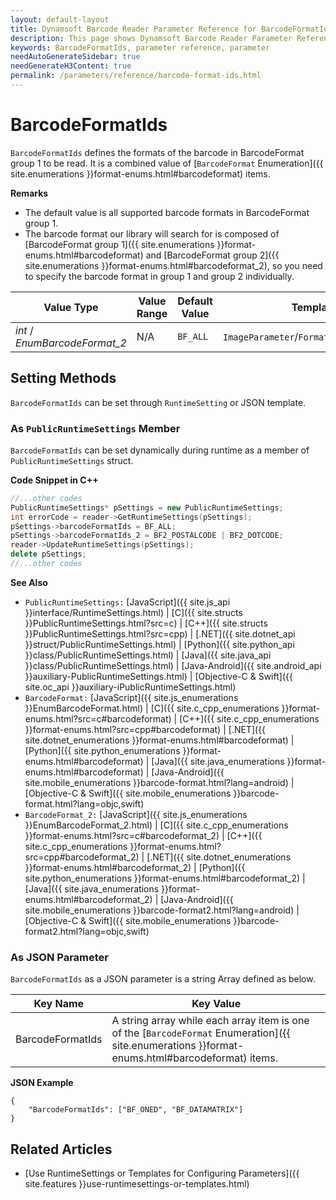 ```yaml
---
layout: default-layout
title: Dynamsoft Barcode Reader Parameter Reference for BarcodeFormatIds
description: This page shows Dynamsoft Barcode Reader Parameter Reference for BarcodeFormatIds.
keywords: BarcodeFormatIds, parameter reference, parameter
needAutoGenerateSidebar: true
needGenerateH3Content: true
permalink: /parameters/reference/barcode-format-ids.html
---
```



# BarcodeFormatIds 

`BarcodeFormatIds` defines the formats of the barcode in BarcodeFormat group 1 to be read. It is a combined value of [`BarcodeFormat` Enumeration]({{ site.enumerations }}format-enums.html#barcodeformat) items.

**Remarks**  
- The default value is all supported barcode formats in BarcodeFormat group 1.
- The barcode format our library will search for is composed of [BarcodeFormat group 1]({{ site.enumerations }}format-enums.html#barcodeformat) and [BarcodeFormat group 2]({{ site.enumerations }}format-enums.html#barcodeformat_2), so you need to specify the barcode format in group 1 and group 2 individually.

| Value Type | Value Range | Default Value | Template Structure Type |
| ---------- | ----------- | ------------- | ----------------------- |
| *int* / *EnumBarcodeFormat_2* | N/A | `BF_ALL` | `ImageParameter`/`FormatSpecification`/`RegionDefinition` |
    
## Setting Methods
`BarcodeFormatIds` can be set through `RuntimeSetting` or JSON template.

### As `PublicRuntimeSettings` Member
`BarcodeFormatIds` can be set dynamically during runtime as a member of `PublicRuntimeSettings` struct.


**Code Snippet in C++**
```cpp
//...other codes
PublicRuntimeSettings* pSettings = new PublicRuntimeSettings;
int errorCode = reader->GetRuntimeSettings(pSettings);
pSettings->barcodeFormatIds = BF_ALL;
pSettings->barcodeFormatIds_2 = BF2_POSTALCODE | BF2_DOTCODE;
reader->UpdateRuntimeSettings(pSettings);
delete pSettings;
//...other codes
```



**See Also**      
- `PublicRuntimeSettings:` [JavaScript]({{ site.js_api }}interface/RuntimeSettings.html) \| [C]({{ site.structs }}PublicRuntimeSettings.html?src=c) \| [C++]({{ site.structs }}PublicRuntimeSettings.html?src=cpp) \| [.NET]({{ site.dotnet_api }}struct/PublicRuntimeSettings.html) \| [Python]({{ site.python_api }}class/PublicRuntimeSettings.html) \| [Java]({{ site.java_api }}class/PublicRuntimeSettings.html) \| [Java-Android]({{ site.android_api }}auxiliary-PublicRuntimeSettings.html) \| [Objective-C & Swift]({{ site.oc_api }}auxiliary-iPublicRuntimeSettings.html)
- `BarcodeFormat:` [JavaScript]({{ site.js_enumerations }}EnumBarcodeFormat.html) \| [C]({{ site.c_cpp_enumerations }}format-enums.html?src=c#barcodeformat) \| [C++]({{ site.c_cpp_enumerations }}format-enums.html?src=cpp#barcodeformat) \| [.NET]({{ site.dotnet_enumerations }}format-enums.html#barcodeformat) \| [Python]({{ site.python_enumerations }}format-enums.html#barcodeformat) \| [Java]({{ site.java_enumerations }}format-enums.html#barcodeformat) \| [Java-Android]({{ site.mobile_enumerations }}barcode-format.html?lang=android) \| [Objective-C & Swift]({{ site.mobile_enumerations }}barcode-format.html?lang=objc,swift)
- `BarcodeFormat_2:` [JavaScript]({{ site.js_enumerations }}EnumBarcodeFormat_2.html) \| [C]({{ site.c_cpp_enumerations }}format-enums.html?src=c#barcodeformat_2) \| [C++]({{ site.c_cpp_enumerations }}format-enums.html?src=cpp#barcodeformat_2) \| [.NET]({{ site.dotnet_enumerations }}format-enums.html#barcodeformat_2) \| [Python]({{ site.python_enumerations }}format-enums.html#barcodeformat_2) \| [Java]({{ site.java_enumerations }}format-enums.html#barcodeformat_2) \| [Java-Android]({{ site.mobile_enumerations }}barcode-format2.html?lang=android) \| [Objective-C & Swift]({{ site.mobile_enumerations }}barcode-format2.html?lang=objc,swift)


### As JSON Parameter
`BarcodeFormatIds` as a JSON parameter is a string Array defined as below.   

| Key Name | Key Value |
| -------- | --------- |
| BarcodeFormatIds | A string array while each array item is one of the [`BarcodeFormat` Enumeration]({{ site.enumerations }}format-enums.html#barcodeformat) items. |


**JSON Example**   
```
{
    "BarcodeFormatIds": ["BF_ONED", "BF_DATAMATRIX"]
}
```


<!--
## Impacts on Performance
### Speed
Setting `BarcodeFormatIds` to a specific value when barcode formats are certain may speed up the process.

### Read Rate
Setting `BarcodeFormatIds` to all formats when barcode formats are uncertain may improve the Read Rate. 

### Accuracy
Setting `BarcodeFormatIds` to a specific value when barcode formats are certain may improve the Accuracy.

-->
## Related Articles
- [Use RuntimeSettings or Templates for Configuring Parameters]({{ site.features }}use-runtimesettings-or-templates.html)

